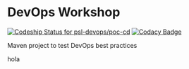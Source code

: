 # DevOps Workshop
[![Codeship Status for psl-devops/poc-cd](https://app.codeship.com/projects/8ecad730-15eb-0137-672b-429b16ef079e/status?branch=develop)](https://app.codeship.com/projects/327817)
[![Codacy Badge](https://api.codacy.com/project/badge/Grade/25d66a7758aa43a997326ded7d58088a)](https://www.codacy.com/app/PSL/poc-cd?utm_source=github.com&amp;utm_medium=referral&amp;utm_content=psl-devops/poc-cd&amp;utm_campaign=Badge_Grade)

Maven project to test DevOps best practices

hola
